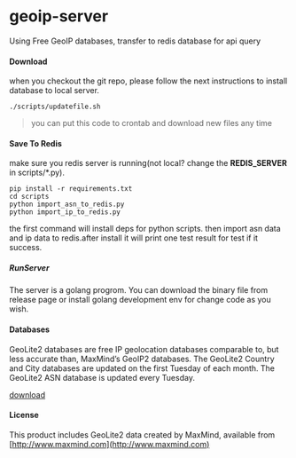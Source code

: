 # geoip-server
Using Free GeoIP databases, transfer to redis database for api query

#### Download

when you checkout the git repo, please follow the next instructions to install database to local 
server.

```
./scripts/updatefile.sh
``` 
> you can put this code to crontab and download new files any time

#### Save To Redis

make sure you redis server is running(not local? change the **REDIS_SERVER** in scripts/*.py).

```
pip install -r requirements.txt
cd scripts
python import_asn_to_redis.py
python import_ip_to_redis.py
```
the first command will install deps for python scripts. then import asn data and ip data to redis.after install it will print one test result for test if it success.

##### RunServer

The server is a golang progrom. You can download the binary file from release page or install golang development env for change code as you wish.


#### Databases

GeoLite2 databases are free IP geolocation databases comparable to, but less accurate than, MaxMind’s GeoIP2 databases. The GeoLite2 Country and City databases are updated on the first Tuesday of each month. The GeoLite2 ASN database is updated every Tuesday.

[download](https://dev.maxmind.com/geoip/geoip2/geolite2/)

#### License
This product includes GeoLite2 data created by MaxMind, available from [http://www.maxmind.com](http://www.maxmind.com)


